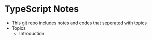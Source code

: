 # TypeScript Notes #
- This git repo includes notes and codes that seperated with topics
- Topics
  - Introduction
